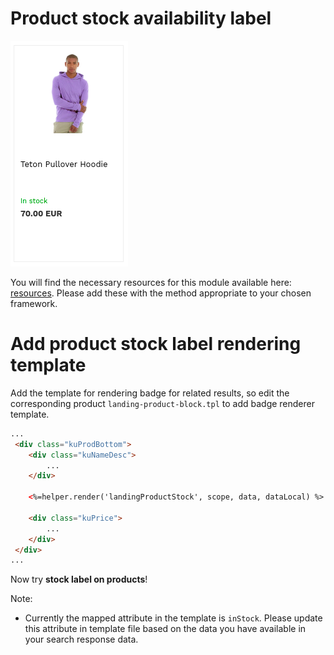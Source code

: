 # Product stock availability label

![Product-stock-label](/modules/product-stock-label/images/image001.png)

You will find the necessary resources for this module available here:
[resources](/modules/product-stock-label/resources). Please add these with the
method appropriate to your chosen framework. 

# Add product stock label rendering template

Add the template for rendering badge for related results,
so edit the corresponding product `landing-product-block.tpl` to add badge renderer template.

```html
...
 <div class="kuProdBottom">
    <div class="kuNameDesc">
        ...
    </div>

    <%=helper.render('landingProductStock', scope, data, dataLocal) %>
    
    <div class="kuPrice">
        ...
    </div>
 </div>
...
```

Now try **stock label on products**!


Note:
-  Currently the mapped attribute in the template is `inStock`. Please update this attribute in template file based on the data you have available in your search response data.